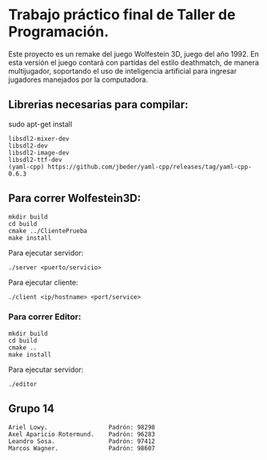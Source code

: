 # Trabajo práctico final de Taller de Programación.

Este proyecto es un remake del juego Wolfestein 3D, juego del año 1992.
En esta versión el juego contará con partidas del estilo deathmatch, de manera multijugador, soportando el uso de inteligencia artificial para ingresar jugadores manejados por la computadora.

## Librerias necesarias para compilar:
sudo apt-get install 

	libsdl2-mixer-dev
	libsdl2-dev 
	libsdl2-image-dev
	libsdl2-ttf-dev
	(yaml-cpp) https://github.com/jbeder/yaml-cpp/releases/tag/yaml-cpp-0.6.3

## Para correr Wolfestein3D:
	
	mkdir build
	cd build
	cmake ../ClientePrueba
	make install
	
Para ejecutar servidor:
	
	./server <puerto/servicio>
	
Para ejecutar cliente:

	./client <ip/hostname> <port/service>

### Para correr Editor:
	
	mkdir build
	cd build
	cmake ..
	make install
	
Para ejecutar servidor:
	
	./editor 
	

## Grupo 14

    Ariel Lowy.                 Padrón: 98298
    Axel Aparicio Rotermund.    Padrón: 96283
    Leandro Sosa.               Padrón: 97412
    Marcos Wagner.              Padrón: 98607
